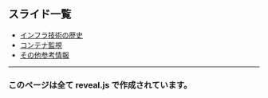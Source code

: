 ## スライド一覧

- [インフラ技術の歴史](./infrahistory/index.html)
- [コンテナ監視](./container-monitoring/index.html)
- [その他参考情報](./references/index.html)

---

### このページは全て reveal.js で作成されています。